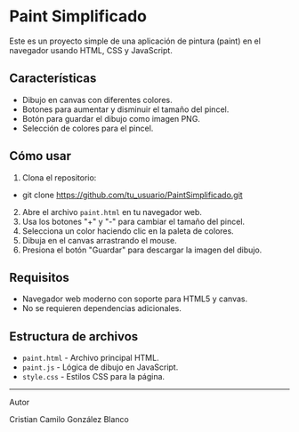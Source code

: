 # Paint Simplificado

Este es un proyecto simple de una aplicación de pintura (paint) en el navegador usando HTML, CSS y JavaScript.

## Características

- Dibujo en canvas con diferentes colores.
- Botones para aumentar y disminuir el tamaño del pincel.
- Botón para guardar el dibujo como imagen PNG.
- Selección de colores para el pincel.

## Cómo usar

1. Clona el repositorio:
- git clone https://github.com/tu_usuario/PaintSimplificado.git
2. Abre el archivo `paint.html` en tu navegador web.
3. Usa los botones "+" y "-" para cambiar el tamaño del pincel.
4. Selecciona un color haciendo clic en la paleta de colores.
5. Dibuja en el canvas arrastrando el mouse.
6. Presiona el botón "Guardar" para descargar la imagen del dibujo.

## Requisitos

- Navegador web moderno con soporte para HTML5 y canvas.
- No se requieren dependencias adicionales.

## Estructura de archivos

- `paint.html` - Archivo principal HTML.
- `paint.js` - Lógica de dibujo en JavaScript.
- `style.css` - Estilos CSS para la página.

---
Autor

Cristian Camilo González Blanco
